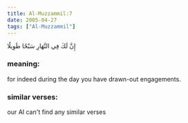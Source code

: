 ```yaml
---
title: Al-Muzzammil:7
date: 2005-04-27
tags: ["Al-Muzzammil"]
---
```

إِنَّ لَكَ فِي النَّهَارِ سَبْحًا طَوِيلًا
### meaning: 
for indeed during the day you have drawn-out engagements.
### similar verses: 

our AI can't find any similar verses




